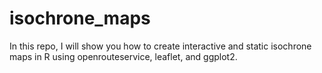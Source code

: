 # isochrone_maps
In this repo, I will show you how to create interactive and static isochrone maps in R using openrouteservice, leaflet, and ggplot2.
